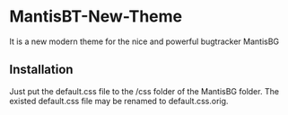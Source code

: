 MantisBT-New-Theme
==================

It is a new modern theme for the nice and powerful bugtracker MantisBG

Installation
-------------

Just put the default.css file to the /css folder of the MantisBG folder. The existed default.css file may be renamed to default.css.orig.

